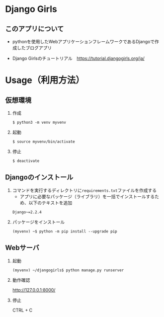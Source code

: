 # Django Girls

## このアプリについて
- pythonを使用したWebアプリケーションフレームワークであるDjangoで作成したブログアプリ

- Django Girlsのチュートリアル　https://tutorial.djangogirls.org/ja/


# Usage（利用方法）

## 仮想環境
1. 作成
    ```
    $ python3 -m venv myvenv
    ```
1. 起動
    ```
    $ source myvenv/bin/activate
    ```
1. 停止
    ```
    $ deactivate
    ```
## Djangoのインストール
1. コマンドを実行するディレクトリに`requirements.txt`ファイルを作成する
    - アプリに必要なパッケージ（ライブラリ）を一括でインストールするため、以下のテキストを追加
    ```
    Django~=2.2.4
    ```
1. パッケージをインストール
    ```
    (myvenv) ~$ python -m pip install --upgrade pip
    ```
    
## Webサーバ
1. 起動
    ```
    (myvenv) ~/djangogirls$ python manage.py runserver
    ```
1. 動作確認
    
    http://127.0.0.1:8000/
    

1. 停止

    CTRL + C    
